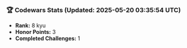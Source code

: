 ### 🏆 Codewars Stats (Updated: 2025-05-20 03:35:54 UTC)

- **Rank:** 8 kyu
- **Honor Points:** 3
- **Completed Challenges:** 1
